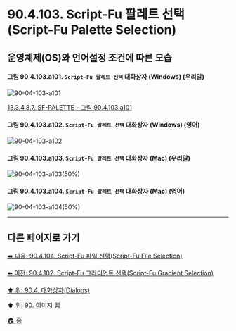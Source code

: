 # 90.4.103. Script-Fu 팔레트 선택(Script-Fu Palette Selection)
## 운영체제(OS)와 언어설정 조건에 따른 모습

<a id="90-04-103-a101"></a>

#### 그림 90.4.103.a101. `Script-Fu 팔레트 선택` 대화상자 (Windows) (우리말)
![90-04-103-a101](https://github.com/wonder13662/gimp/assets/15767104/c9082c6f-eae8-4474-a841-28847b1c4dda)

[13.3.4.8.7. SF-PALETTE - 그림 90.4.103.a101](./13-03-04-08-07-sf_palette.md#90-04-103-a101)

<a id="90-04-103-a102"></a>

#### 그림 90.4.103.a102. `Script-Fu 팔레트 선택` 대화상자 (Windows) (영어)
![90-04-103-a102](https://github.com/wonder13662/gimp/assets/15767104/94698d8d-bd82-48d7-a16a-ecf8968e3b59)

<a id="90-04-103-a103"></a>

#### 그림 90.4.103.a103. `Script-Fu 팔레트 선택` 대화상자 (Mac) (우리말)
![90-04-103-a103(50%)](https://github.com/wonder13662/gimp/assets/15767104/50c378c2-365e-4333-964d-c5d2f290804c)

<a id="90-04-103-a104"></a>

#### 그림 90.4.103.a104. `Script-Fu 팔레트 선택` 대화상자 (Mac) (영어)
![90-04-103-a104(50%)](https://github.com/wonder13662/gimp/assets/15767104/d32fc0ab-6ace-4ff2-b581-7ebbeadbdf89)

***

## 다른 페이지로 가기

[➡️ 다음: 90.4.104. Script-Fu 파일 선택(Script-Fu File Selection)](./90-04-0104-script_fu_file_selection.md)

[⬅️ 이전: 90.4.102. Script-Fu 그라디언트 선택(Script-Fu Gradient Selection)](./90-04-0102-script_fu_gradient_selection.md)

[⬆️ 위: 90.4. 대화상자(Dialogs)](./90-04-0000-dialogs.md)

[⬆️ 위: 90. 이미지 맵](./90-00-image-map.md)

[🏠 홈](./00-home.md)

